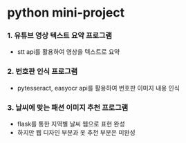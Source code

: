 # python mini-project

### 1. 유튜브 영상 텍스트 요약 프로그램
- stt api를 활용하여 영상을 텍스트로 요약

### 2. 번호판 인식 프로그램
- pytesseract, easyocr api를 활용하여 번호판 이미지 내용 인식

### 3. 날씨에 맞는 패션 이미지 추천 프로그램
- flask를 통한 지역별 날씨 웹으로 표현 완성
- 하지만 웹 디자인 부분과 옷 추천 부분은 미완성
